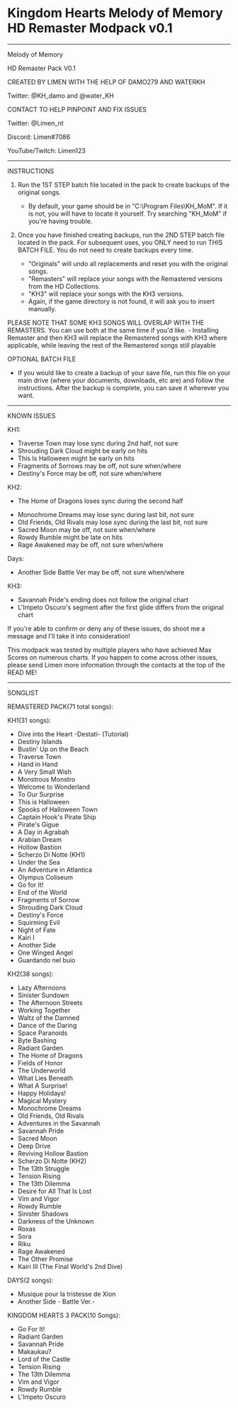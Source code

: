 # Kingdom Hearts Melody of Memory HD Remaster Modpack v0.1

********************************************************************************************

Melody of Memory

HD Remaster Pack V0.1

CREATED BY LIMEN WITH THE HELP OF DAMO279 AND WATERKH

Twitter: @KH_damo and @water_KH


CONTACT TO HELP PINPOINT AND FIX ISSUES

Twitter: @Limen_nt

Discord: Limen#7086

YouTube/Twitch: Limen123

********************************************************************************************

INSTRUCTIONS


1. Run the 1ST STEP batch file located in the pack to create backups of the original songs.
	- By default, your game should be in "C:\Program Files\KH_MoM". If it is not, you
	  will have to locate it yourself. Try searching "KH_MoM" if you're having trouble.

2. Once you have finished creating backups, run the 2ND STEP batch file located in the pack.
   For subsequent uses, you ONLY need to run THIS BATCH FILE. You do not need to create
   backups every time.
	- "Originals" will undo all replacements and reset you with the original songs.
	- "Remasters" will replace your songs with the Remastered versions from the
	   HD Collections.
	- "KH3" will replace your songs with the KH3 versions.
	- Again, if the game directory is not found, it will ask you to insert manually.

PLEASE NOTE THAT SOME KH3 SONGS WILL OVERLAP WITH THE REMASTERS. You can use both at the
same time if you'd like.
	- Installing Remaster and then KH3 will replace the Remastered songs with KH3 where
	  applicable, while leaving the rest of the Remastered songs still playable



OPTIONAL BATCH FILE
 - If you would like to create a backup of your save file, run this file on your main drive
   (where your documents, downloads, etc are) and follow the instructions. After the backup
   is complete, you can save it wherever you want.

********************************************************************************************

KNOWN ISSUES

KH1:
 - Traverse Town may lose sync during 2nd half, not sure
 - Shrouding Dark Cloud might be early on hits
 - This Is Halloween might be early on hits
 - Fragments of Sorrows may be off, not sure when/where
 - Destiny's Force may be off, not sure when/where

KH2:
 * The Home of Dragons loses sync during the second half
 - Monochrome Dreams may lose sync during last bit, not sure
 - Old Friends, Old Rivals may lose sync during the last bit, not sure
 - Sacred Moon may be off, not sure when/where
 - Rowdy Rumble might be late on hits
 - Rage Awakened may be off, not sure when/where
 
Days:
 - Another Side Battle Ver may be off, not sure when/where

KH3:
 - Savannah Pride's ending does not follow the original chart
 - L'Impeto Oscuro's segment after the first glide differs from the original chart



If you're able to confirm or deny any of these issues, do shoot me a message and I'll take
it into consideration!

This modpack was tested by multiple players who have achieved Max Scores on numerous charts.
If you happen to come across other issues, please send Limen more information through the
contacts at the top of the READ ME!

********************************************************************************************

SONGLIST


REMASTERED PACK(71 total songs):

KH1(31 songs):
 - Dive into the Heart -Destati- (Tutorial)
 - Destiny Islands 
 - Bustin' Up on the Beach
 - Traverse Town
 - Hand in Hand
 - A Very Small Wish
 - Monstrous Monstro 
 - Welcome to Wonderland 
 - To Our Surprise 
 - This is Halloween 
 - Spooks of Halloween Town 
 - Captain Hook's Pirate Ship
 - Pirate's Gigue
 - A Day in Agrabah
 - Arabian Dream
 - Hollow Bastion
 - Scherzo Di Notte (KH1)
 - Under the Sea
 - An Adventure in Atlantica
 - Olympus Coliseum
 - Go for It!
 - End of the World
 - Fragments of Sorrow
 - Shrouding Dark Cloud
 - Destiny's Force
 - Squirming Evil
 - Night of Fate
 - Kairi I
 - Another Side
 - One Winged Angel
 - Guardando nel buio


KH2(38 songs):
 - Lazy Afternoons
 - Sinister Sundown
 - The Afternoon Streets
 - Working Together
 - Waltz of the Damned
 - Dance of the Daring
 - Space Paranoids
 - Byte Bashing 
 - Radiant Garden 
 - The Home of Dragons
 - Fields of Honor 
 - The Underworld 
 - What Lies Beneath 
 - What A Surprise! 
 - Happy Holidays!
 - Magical Mystery
 - Monochrome Dreams
 - Old Friends, Old Rivals
 - Adventures in the Savannah
 - Savannah Pride
 - Sacred Moon
 - Deep Drive
 - Reviving Hollow Bastion
 - Scherzo Di Notte (KH2)
 - The 13th Struggle
 - Tension Rising
 - The 13th Dilemma
 - Desire for All That Is Lost
 - Vim and Vigor
 - Rowdy Rumble
 - Sinister Shadows
 - Darkness of the Unknown
 - Roxas
 - Sora
 - Riku
 - Rage Awakened
 - The Other Promise
 - Kairi III (The Final World's 2nd Dive)

DAYS(2 songs):
 - Musique pour la tristesse de Xion
 - Another Side - Battle Ver.-




KINGDOM HEARTS 3 PACK(10 Songs):
 - Go For It!
 - Radiant Garden
 - Savannah Pride
 - Makaukau?
 - Lord of the Castle
 - Tension Rising
 - The 13th Dilemma
 - Vim and Vigor
 - Rowdy Rumble
 - L'Impeto Oscuro
